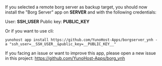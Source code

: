 If you selected a remote borg server as backup target, you should now install the "Borg Server" app on __SERVER__ and with the following credentials:

User: __SSH_USER__
Public key: __PUBLIC_KEY__

Or if you want to use cli:

`yunohost app install https://github.com/YunoHost-Apps/borgserver_ynh -a "ssh_user=__SSH_USER__&public_key=__PUBLIC_KEY__"`

If you facing an issue or want to improve this app, please open a new issue in this project: <https://github.com/YunoHost-Apps/borg_ynh>
